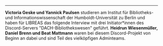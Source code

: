 ---
**Victoria Geske und Yannick Paulsen** studieren am Institut für Bibliotheks- und Informationswissenschaft der Humboldt-Universität zu Berlin und haben für LIBREAS das folgende Interview mit drei Initiator*innen des Discord-Servers "DACH-Bibliothekswesen" geführt. **Heidrun Wiesenmüller, Daniel Brenn und Beat Mattmann** waren bei diesem Discord-Projekt von Beginn an dabei und sind Teil des vielköpfigen Adminteams.